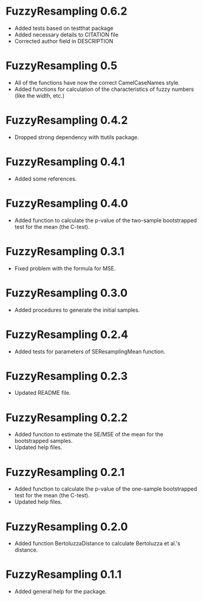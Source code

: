 # FuzzyResampling 0.6.2

* Added tests based on testthat package
* Added necessary details to CITATION file
* Corrected author field in DESCRIPTION



# FuzzyResampling 0.5

* All of the functions have now the correct CamelCaseNames style.
* Added functions for calculation of the characteristics of fuzzy numbers (like the width, etc.)


# FuzzyResampling 0.4.2

* Dropped strong dependency with ttutils package.


# FuzzyResampling 0.4.1

* Added some references.


# FuzzyResampling 0.4.0

* Added function to calculate the p-value of the two-sample bootstrapped test for the mean (the C-test).


# FuzzyResampling 0.3.1

* Fixed problem with the formula for MSE.


# FuzzyResampling 0.3.0

* Added procedures to generate the initial samples.


# FuzzyResampling 0.2.4

* Added tests for parameters of SEResamplingMean function.


# FuzzyResampling 0.2.3

* Updated README file.


# FuzzyResampling 0.2.2

* Added function to estimate the SE/MSE of the mean for the bootstrapped samples.
* Updated help files.


# FuzzyResampling 0.2.1

* Added function to calculate the p-value of the one-sample bootstrapped test for the mean (the C-test).
* Updated help files.


# FuzzyResampling 0.2.0

* Added function BertoluzzaDistance to calculate Bertoluzza et al.'s distance.


# FuzzyResampling 0.1.1

* Added general help for the package.

